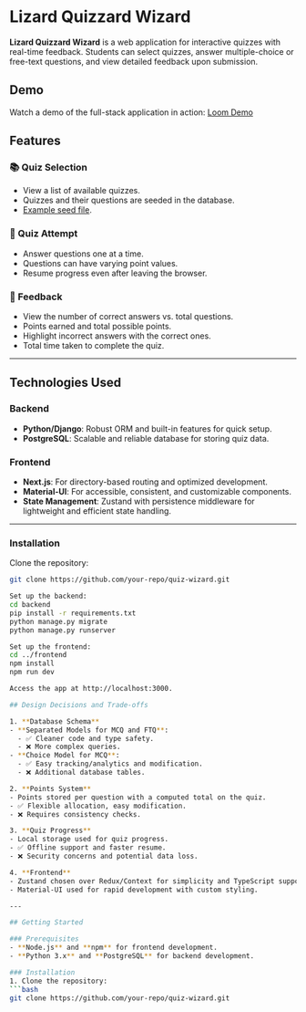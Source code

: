 # Lizard Quizzard Wizard

**Lizard Quizzard Wizard** is a web application for interactive quizzes with real-time feedback. Students can select quizzes, answer multiple-choice or free-text questions, and view detailed feedback upon submission.

## Demo  
Watch a demo of the full-stack application in action: [Loom Demo](https://www.loom.com/share/55935915486d40448ae9cc804684b1c1)

## Features

### 📚 Quiz Selection
- View a list of available quizzes.
- Quizzes and their questions are seeded in the database.
- [Example seed file](backend/migrations/02__seed.sql).

### 📝 Quiz Attempt
- Answer questions one at a time.
- Questions can have varying point values.
- Resume progress even after leaving the browser.

### 🎯 Feedback
- View the number of correct answers vs. total questions.
- Points earned and total possible points.
- Highlight incorrect answers with the correct ones.
- Total time taken to complete the quiz.

---

## Technologies Used

### Backend
- **Python/Django**: Robust ORM and built-in features for quick setup.
- **PostgreSQL**: Scalable and reliable database for storing quiz data.

### Frontend
- **Next.js**: For directory-based routing and optimized development.
- **Material-UI**: For accessible, consistent, and customizable components.
- **State Management**: Zustand with persistence middleware for lightweight and efficient state handling.

---

### Installation

Clone the repository:
   ```bash
   git clone https://github.com/your-repo/quiz-wizard.git

Set up the backend:
cd backend
pip install -r requirements.txt
python manage.py migrate
python manage.py runserver

Set up the frontend:
cd ../frontend
npm install
npm run dev

Access the app at http://localhost:3000.

## Design Decisions and Trade-offs

1. **Database Schema**
   - **Separated Models for MCQ and FTQ**:
     - ✅ Cleaner code and type safety.
     - ❌ More complex queries.
   - **Choice Model for MCQ**:
     - ✅ Easy tracking/analytics and modification.
     - ❌ Additional database tables.

2. **Points System**
   - Points stored per question with a computed total on the quiz.
   - ✅ Flexible allocation, easy modification.
   - ❌ Requires consistency checks.

3. **Quiz Progress**
   - Local storage used for quiz progress.
   - ✅ Offline support and faster resume.
   - ❌ Security concerns and potential data loss.

4. **Frontend**
   - Zustand chosen over Redux/Context for simplicity and TypeScript support.
   - Material-UI used for rapid development with custom styling.

---

## Getting Started

### Prerequisites
- **Node.js** and **npm** for frontend development.
- **Python 3.x** and **PostgreSQL** for backend development.

### Installation
1. Clone the repository:
   ```bash
   git clone https://github.com/your-repo/quiz-wizard.git
